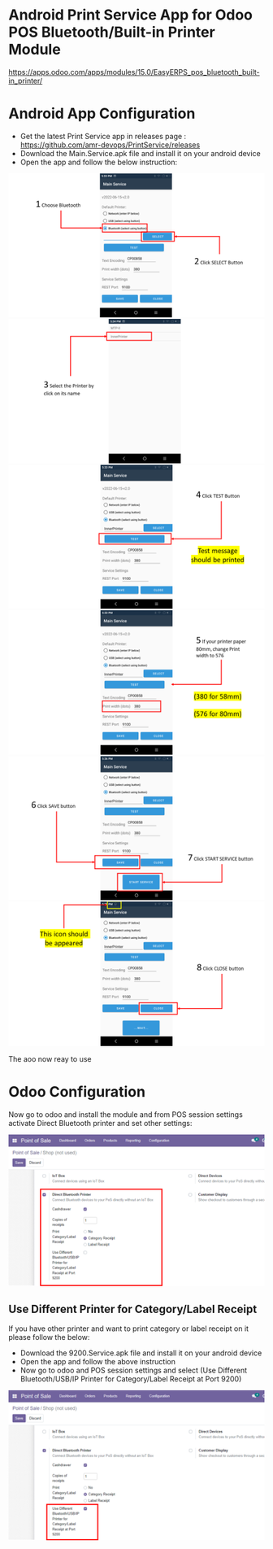 # Android Print Service App for Odoo POS Bluetooth/Built-in Printer Module

https://apps.odoo.com/apps/modules/15.0/EasyERPS_pos_bluetooth_built-in_printer/

# <a name="Android App Configuration"></a>Android App Configuration

- Get the latest Print Service app in releases page :
  https://github.com/amr-devops/PrintService/releases
- Download the Main.Service.apk file and install it on your android device
- Open the app and follow the below instruction:

 <img src="https://github.com/amr-devops/PrintService/blob/main/PrintServiceDec/1.PNG">
 
 <img src="https://github.com/amr-devops/PrintService/blob/main/PrintServiceDec/2.PNG">
 
 <img src="https://github.com/amr-devops/PrintService/blob/main/PrintServiceDec/3.PNG">
 
 <img src="https://github.com/amr-devops/PrintService/blob/main/PrintServiceDec/4.PNG">
 
 <img src="https://github.com/amr-devops/PrintService/blob/main/PrintServiceDec/5.PNG">
 
 <img src="https://github.com/amr-devops/PrintService/blob/main/PrintServiceDec/6.PNG">
  
The aoo now reay to use

# <a name="Odoo Configuration"></a>Odoo Configuration

Now go to odoo and install the module and from POS session settings activate Direct Bluetooth printer and set other settings:

 <img src="https://github.com/amr-devops/PrintService/blob/main/PrintServiceDec/7.png">
 
 ## <a name="Use Different Printer for Category/Label Receipt"></a>Use Different Printer for Category/Label Receipt 
 
If you have other printer and want to print category or label receipt on it please follow the below:
- Download the 9200.Service.apk file and install it on your android device
- Open the app and follow the above instruction
- Now go to odoo and POS session settings and select (Use Different Bluetooth/USB/IP Printer for Category/Label Receipt at Port 9200)

<img src="https://github.com/amr-devops/PrintService/blob/main/PrintServiceDec/8.png">
 
